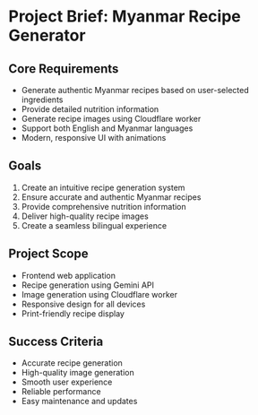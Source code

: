 # Project Brief: Myanmar Recipe Generator

## Core Requirements
- Generate authentic Myanmar recipes based on user-selected ingredients
- Provide detailed nutrition information
- Generate recipe images using Cloudflare worker
- Support both English and Myanmar languages
- Modern, responsive UI with animations

## Goals
1. Create an intuitive recipe generation system
2. Ensure accurate and authentic Myanmar recipes
3. Provide comprehensive nutrition information
4. Deliver high-quality recipe images
5. Create a seamless bilingual experience

## Project Scope
- Frontend web application
- Recipe generation using Gemini API
- Image generation using Cloudflare worker
- Responsive design for all devices
- Print-friendly recipe display

## Success Criteria
- Accurate recipe generation
- High-quality image generation
- Smooth user experience
- Reliable performance
- Easy maintenance and updates 